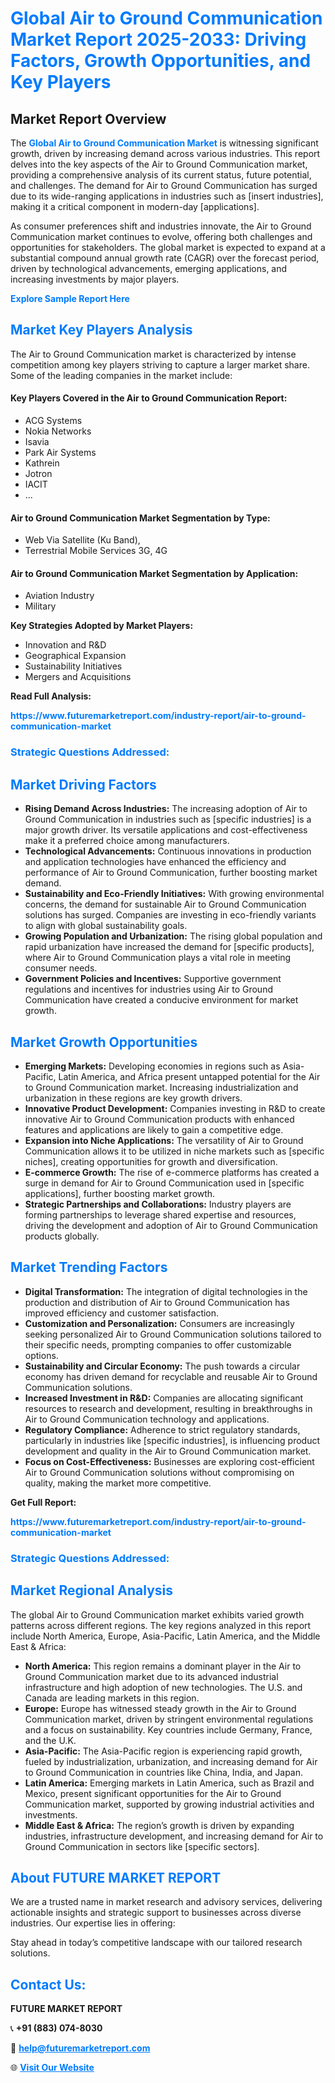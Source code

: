 <h1 style="color: #007BFF;">Global Air to Ground Communication Market Report 2025-2033: Driving Factors, Growth Opportunities, and Key Players</h1>

<section id="overview">
<h2>Market Report Overview</h2>
<p>The <a href="https://www.futuremarketreport.com/industry-report/air-to-ground-communication-market" style="color: #007BFF; text-decoration: none;"><strong>Global Air to Ground Communication Market</strong></a> is witnessing significant growth, driven by increasing demand across various industries. This report delves into the key aspects of the Air to Ground Communication market, providing a comprehensive analysis of its current status, future potential, and challenges. The demand for Air to Ground Communication has surged due to its wide-ranging applications in industries such as [insert industries], making it a critical component in modern-day [applications].</p>
<p>As consumer preferences shift and industries innovate, the Air to Ground Communication market continues to evolve, offering both challenges and opportunities for stakeholders. The global market is expected to expand at a substantial compound annual growth rate (CAGR) over the forecast period, driven by technological advancements, emerging applications, and increasing investments by major players.</p>
</section>

<section id="overview">
<p><a href="https://www.futuremarketreport.com/request-sample/reportId=108586" style="color: #007BFF; text-decoration: none;"><strong>Explore Sample Report Here</strong></a></p>
</section>

<section id="key-players">
<h2 style="color: #007BFF;">Market Key Players Analysis</h2>
<p>The Air to Ground Communication market is characterized by intense competition among key players striving to capture a larger market share. Some of the leading companies in the market include:</p>
<h4>Key Players Covered in the Air to Ground Communication Report:</h4>
<ul><li>ACG Systems</li><li>Nokia Networks</li><li>Isavia</li><li>Park Air Systems</li><li>Kathrein</li><li>Jotron</li><li>IACIT</li><li>...</li></ul>
<h4>Air to Ground Communication Market Segmentation by Type:</h4>
<ul><li>Web Via Satellite (Ku Band),</li><li>Terrestrial Mobile Services 3G, 4G</li></ul>

<h4>Air to Ground Communication Market Segmentation by Application:</h4>
<ul><li>Aviation Industry</li><li>Military</li></ul>
<p><strong>Key Strategies Adopted by Market Players:</strong></p>
<ul>
<li>Innovation and R&D</li>
<li>Geographical Expansion</li>
<li>Sustainability Initiatives</li>
<li>Mergers and Acquisitions</li>
</ul>
</section>

<section>
<p><strong>Read Full Analysis: </strong></p><a href="https://www.futuremarketreport.com/industry-report/air-to-ground-communication-market" style="color: #007BFF; text-decoration: none;"><strong>https://www.futuremarketreport.com/industry-report/air-to-ground-communication-market</strong></a>
<h3 style="color: #007BFF;">Strategic Questions Addressed:</h3>
</section>

<section id="driving-factors">
<h2 style="color: #007BFF;">Market Driving Factors</h2>
<ul>
<li><strong>Rising Demand Across Industries:</strong> The increasing adoption of Air to Ground Communication in industries such as [specific industries] is a major growth driver. Its versatile applications and cost-effectiveness make it a preferred choice among manufacturers.</li>
<li><strong>Technological Advancements:</strong> Continuous innovations in production and application technologies have enhanced the efficiency and performance of Air to Ground Communication, further boosting market demand.</li>
<li><strong>Sustainability and Eco-Friendly Initiatives:</strong> With growing environmental concerns, the demand for sustainable Air to Ground Communication solutions has surged. Companies are investing in eco-friendly variants to align with global sustainability goals.</li>
<li><strong>Growing Population and Urbanization:</strong> The rising global population and rapid urbanization have increased the demand for [specific products], where Air to Ground Communication plays a vital role in meeting consumer needs.</li>
<li><strong>Government Policies and Incentives:</strong> Supportive government regulations and incentives for industries using Air to Ground Communication have created a conducive environment for market growth.</li>
</ul>
</section>

<section id="growth-opportunities">
<h2 style="color: #007BFF;">Market Growth Opportunities</h2>
<ul>
<li><strong>Emerging Markets:</strong> Developing economies in regions such as Asia-Pacific, Latin America, and Africa present untapped potential for the Air to Ground Communication market. Increasing industrialization and urbanization in these regions are key growth drivers.</li>
<li><strong>Innovative Product Development:</strong> Companies investing in R&D to create innovative Air to Ground Communication products with enhanced features and applications are likely to gain a competitive edge.</li>
<li><strong>Expansion into Niche Applications:</strong> The versatility of Air to Ground Communication allows it to be utilized in niche markets such as [specific niches], creating opportunities for growth and diversification.</li>
<li><strong>E-commerce Growth:</strong> The rise of e-commerce platforms has created a surge in demand for Air to Ground Communication used in [specific applications], further boosting market growth.</li>
<li><strong>Strategic Partnerships and Collaborations:</strong> Industry players are forming partnerships to leverage shared expertise and resources, driving the development and adoption of Air to Ground Communication products globally.</li>
</ul>
</section>

<section id="trending-factors">
<h2 style="color: #007BFF;">Market Trending Factors</h2>
<ul>
<li><strong>Digital Transformation:</strong> The integration of digital technologies in the production and distribution of Air to Ground Communication has improved efficiency and customer satisfaction.</li>
<li><strong>Customization and Personalization:</strong> Consumers are increasingly seeking personalized Air to Ground Communication solutions tailored to their specific needs, prompting companies to offer customizable options.</li>
<li><strong>Sustainability and Circular Economy:</strong> The push towards a circular economy has driven demand for recyclable and reusable Air to Ground Communication solutions.</li>
<li><strong>Increased Investment in R&D:</strong> Companies are allocating significant resources to research and development, resulting in breakthroughs in Air to Ground Communication technology and applications.</li>
<li><strong>Regulatory Compliance:</strong> Adherence to strict regulatory standards, particularly in industries like [specific industries], is influencing product development and quality in the Air to Ground Communication market.</li>
<li><strong>Focus on Cost-Effectiveness:</strong> Businesses are exploring cost-efficient Air to Ground Communication solutions without compromising on quality, making the market more competitive.</li>
</ul>
</section>

<section>
<p><strong>Get Full Report: </strong></p><a href="https://www.futuremarketreport.com/industry-report/air-to-ground-communication-market" style="color: #007BFF; text-decoration: none;"><strong>https://www.futuremarketreport.com/industry-report/air-to-ground-communication-market</strong></a>
<h3 style="color: #007BFF;">Strategic Questions Addressed:</h3>
</section>


<section id="regional-analysis">
<h2 style="color: #007BFF;">Market Regional Analysis</h2>
<p>The global Air to Ground Communication market exhibits varied growth patterns across different regions. The key regions analyzed in this report include North America, Europe, Asia-Pacific, Latin America, and the Middle East & Africa:</p>
<ul>
<li><strong>North America:</strong> This region remains a dominant player in the Air to Ground Communication market due to its advanced industrial infrastructure and high adoption of new technologies. The U.S. and Canada are leading markets in this region.</li>
<li><strong>Europe:</strong> Europe has witnessed steady growth in the Air to Ground Communication market, driven by stringent environmental regulations and a focus on sustainability. Key countries include Germany, France, and the U.K.</li>
<li><strong>Asia-Pacific:</strong> The Asia-Pacific region is experiencing rapid growth, fueled by industrialization, urbanization, and increasing demand for Air to Ground Communication in countries like China, India, and Japan.</li>
<li><strong>Latin America:</strong> Emerging markets in Latin America, such as Brazil and Mexico, present significant opportunities for the Air to Ground Communication market, supported by growing industrial activities and investments.</li>
<li><strong>Middle East & Africa:</strong> The region’s growth is driven by expanding industries, infrastructure development, and increasing demand for Air to Ground Communication in sectors like [specific sectors].</li>
</ul>
</section>

<footer>
<h2 style="color: #007BFF;">About FUTURE MARKET REPORT</h2>
<p>We are a trusted name in market research and advisory services, delivering actionable insights and strategic support to businesses across diverse industries. Our expertise lies in offering:</p>

<p>Stay ahead in today’s competitive landscape with our tailored research solutions.</p>

<h2 style="color: #007BFF;">Contact Us:</h2>
<p><strong>FUTURE MARKET REPORT</strong></p>
<p>📞 <strong>+91 (883) 074-8030</strong></p>
<p>📧 <strong><a href="mailto:help@futuremarketreport.com" style="color: #007BFF;">help@futuremarketreport.com</a></strong></p>
<p>🌐 <strong><a href="https://www.futuremarketreport.com/" style="color: #007BFF;">Visit Our Website</a></strong></p>
</footer>